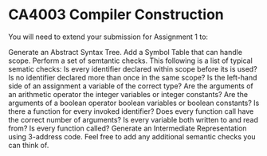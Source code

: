 # CA4003 Compiler Construction
You will need to extend your submission for Assignment 1 to:

Generate an Abstract Syntax Tree.
Add a Symbol Table that can handle scope.
Perform a set of semtantic checks. This following is a list of typical sematic checks:
Is every identifier declared within scope before its is used?
Is no identifier declared more than once in the same scope?
Is the left-hand side of an assignment a variable of the correct type?
Are the arguments of an arithmetic operator the integer variables or integer constants?
Are the arguments of a boolean operator boolean variables or boolean constants?
Is there a function for every invoked identifier?
Does every function call have the correct number of arguments?
Is every variable both written to and read from?
Is every function called?
Generate an Intermediate Representation using 3-address code.
Feel free to add any additional semantic checks you can think of.
